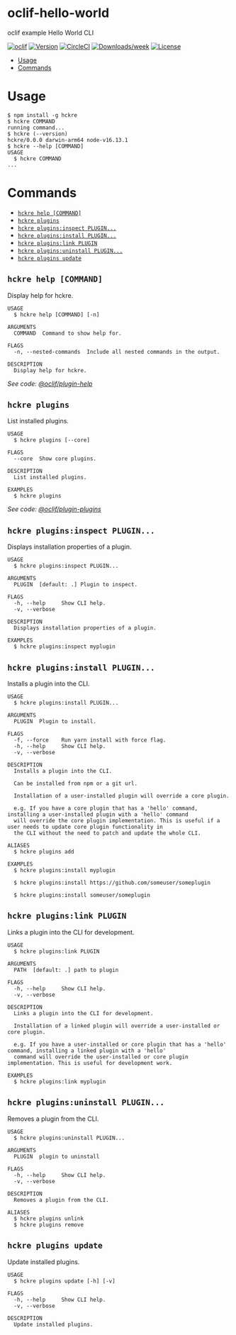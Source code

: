 oclif-hello-world
=================

oclif example Hello World CLI

[![oclif](https://img.shields.io/badge/cli-oclif-brightgreen.svg)](https://oclif.io)
[![Version](https://img.shields.io/npm/v/oclif-hello-world.svg)](https://npmjs.org/package/oclif-hello-world)
[![CircleCI](https://circleci.com/gh/oclif/hello-world/tree/main.svg?style=shield)](https://circleci.com/gh/oclif/hello-world/tree/main)
[![Downloads/week](https://img.shields.io/npm/dw/oclif-hello-world.svg)](https://npmjs.org/package/oclif-hello-world)
[![License](https://img.shields.io/npm/l/oclif-hello-world.svg)](https://github.com/oclif/hello-world/blob/main/package.json)

<!-- toc -->
* [Usage](#usage)
* [Commands](#commands)
<!-- tocstop -->
# Usage
<!-- usage -->
```sh-session
$ npm install -g hckre
$ hckre COMMAND
running command...
$ hckre (--version)
hckre/0.0.0 darwin-arm64 node-v16.13.1
$ hckre --help [COMMAND]
USAGE
  $ hckre COMMAND
...
```
<!-- usagestop -->
# Commands
<!-- commands -->
* [`hckre help [COMMAND]`](#hckre-help-command)
* [`hckre plugins`](#hckre-plugins)
* [`hckre plugins:inspect PLUGIN...`](#hckre-pluginsinspect-plugin)
* [`hckre plugins:install PLUGIN...`](#hckre-pluginsinstall-plugin)
* [`hckre plugins:link PLUGIN`](#hckre-pluginslink-plugin)
* [`hckre plugins:uninstall PLUGIN...`](#hckre-pluginsuninstall-plugin)
* [`hckre plugins update`](#hckre-plugins-update)

## `hckre help [COMMAND]`

Display help for hckre.

```
USAGE
  $ hckre help [COMMAND] [-n]

ARGUMENTS
  COMMAND  Command to show help for.

FLAGS
  -n, --nested-commands  Include all nested commands in the output.

DESCRIPTION
  Display help for hckre.
```

_See code: [@oclif/plugin-help](https://github.com/oclif/plugin-help/blob/v5.1.10/src/commands/help.ts)_

## `hckre plugins`

List installed plugins.

```
USAGE
  $ hckre plugins [--core]

FLAGS
  --core  Show core plugins.

DESCRIPTION
  List installed plugins.

EXAMPLES
  $ hckre plugins
```

_See code: [@oclif/plugin-plugins](https://github.com/oclif/plugin-plugins/blob/v2.0.11/src/commands/plugins/index.ts)_

## `hckre plugins:inspect PLUGIN...`

Displays installation properties of a plugin.

```
USAGE
  $ hckre plugins:inspect PLUGIN...

ARGUMENTS
  PLUGIN  [default: .] Plugin to inspect.

FLAGS
  -h, --help     Show CLI help.
  -v, --verbose

DESCRIPTION
  Displays installation properties of a plugin.

EXAMPLES
  $ hckre plugins:inspect myplugin
```

## `hckre plugins:install PLUGIN...`

Installs a plugin into the CLI.

```
USAGE
  $ hckre plugins:install PLUGIN...

ARGUMENTS
  PLUGIN  Plugin to install.

FLAGS
  -f, --force    Run yarn install with force flag.
  -h, --help     Show CLI help.
  -v, --verbose

DESCRIPTION
  Installs a plugin into the CLI.

  Can be installed from npm or a git url.

  Installation of a user-installed plugin will override a core plugin.

  e.g. If you have a core plugin that has a 'hello' command, installing a user-installed plugin with a 'hello' command
  will override the core plugin implementation. This is useful if a user needs to update core plugin functionality in
  the CLI without the need to patch and update the whole CLI.

ALIASES
  $ hckre plugins add

EXAMPLES
  $ hckre plugins:install myplugin 

  $ hckre plugins:install https://github.com/someuser/someplugin

  $ hckre plugins:install someuser/someplugin
```

## `hckre plugins:link PLUGIN`

Links a plugin into the CLI for development.

```
USAGE
  $ hckre plugins:link PLUGIN

ARGUMENTS
  PATH  [default: .] path to plugin

FLAGS
  -h, --help     Show CLI help.
  -v, --verbose

DESCRIPTION
  Links a plugin into the CLI for development.

  Installation of a linked plugin will override a user-installed or core plugin.

  e.g. If you have a user-installed or core plugin that has a 'hello' command, installing a linked plugin with a 'hello'
  command will override the user-installed or core plugin implementation. This is useful for development work.

EXAMPLES
  $ hckre plugins:link myplugin
```

## `hckre plugins:uninstall PLUGIN...`

Removes a plugin from the CLI.

```
USAGE
  $ hckre plugins:uninstall PLUGIN...

ARGUMENTS
  PLUGIN  plugin to uninstall

FLAGS
  -h, --help     Show CLI help.
  -v, --verbose

DESCRIPTION
  Removes a plugin from the CLI.

ALIASES
  $ hckre plugins unlink
  $ hckre plugins remove
```

## `hckre plugins update`

Update installed plugins.

```
USAGE
  $ hckre plugins update [-h] [-v]

FLAGS
  -h, --help     Show CLI help.
  -v, --verbose

DESCRIPTION
  Update installed plugins.
```
<!-- commandsstop -->
